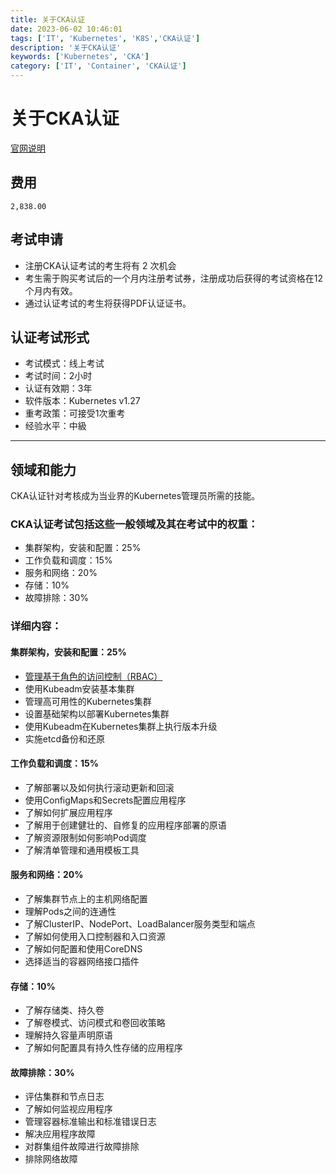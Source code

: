 ```yaml
---
title: 关于CKA认证
date: 2023-06-02 10:46:01
tags: ['IT', 'Kubernetes', 'K8S','CKA认证']
description: '关于CKA认证'
keywords: ['Kubernetes', 'CKA']
category: ['IT', 'Container', 'CKA认证']
---
```

# 关于CKA认证

[官网说明](https://training.linuxfoundation.cn/certificates/1)

## 费用
`2,838.00`

## 考试申请
- 注册CKA认证考试的考生将有 2 次机会
- 考生需于购买考试后的一个月内注册考试券，注册成功后获得的考试资格在12个月内有效。
- 通过认证考试的考生将获得PDF认证证书。

## 认证考试形式
- 考试模式：线上考试
- 考试时间：2小时
- 认证有效期：3年
- 软件版本：Kubernetes v1.27
- 重考政策：可接受1次重考
- 经验水平：中級

---
## 领域和能力
CKA认证针对考核成为当业界的Kubernetes管理员所需的技能。

### CKA认证考试包括这些一般领域及其在考试中的权重：
- 集群架构，安装和配置：25%
- 工作负载和调度：15%	
- 服务和网络：20%
- 存储：10%
- 故障排除：30%	


### 详细内容：
#### 集群架构，安装和配置：25%
- [管理基于角色的访问控制（RBAC）](../Kubernetes-%E7%AE%A1%E7%90%86%E5%9F%BA%E4%BA%8E%E8%A7%92%E8%89%B2%E7%9A%84%E8%AE%BF%E9%97%AE%E6%8E%A7%E5%88%B6(RBAC)/)
- 使用Kubeadm安装基本集群
- 管理高可用性的Kubernetes集群
- 设置基础架构以部署Kubernetes集群
- 使用Kubeadm在Kubernetes集群上执行版本升级
- 实施etcd备份和还原

#### 工作负载和调度：15%
- 了解部署以及如何执行滚动更新和回滚
- 使用ConfigMaps和Secrets配置应用程序
- 了解如何扩展应用程序
- 了解用于创建健壮的、自修复的应用程序部署的原语
- 了解资源限制如何影响Pod调度
- 了解清单管理和通用模板工具

#### 服务和网络：20%
- 了解集群节点上的主机网络配置
- 理解Pods之间的连通性
- 了解ClusterIP、NodePort、LoadBalancer服务类型和端点
- 了解如何使用入口控制器和入口资源
- 了解如何配置和使用CoreDNS
- 选择适当的容器网络接口插件

#### 存储：10%
- 了解存储类、持久卷
- 了解卷模式、访问模式和卷回收策略
- 理解持久容量声明原语
- 了解如何配置具有持久性存储的应用程序

#### 故障排除：30%
- 评估集群和节点日志
- 了解如何监视应用程序
- 管理容器标准输出和标准错误日志
- 解决应用程序故障
- 对群集组件故障进行故障排除
- 排除网络故障


